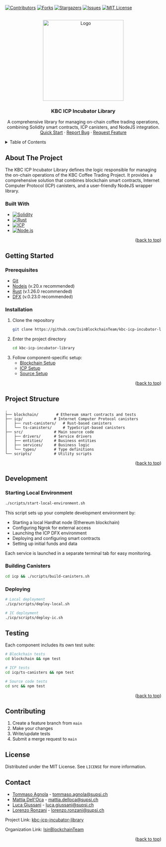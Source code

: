 <a name="readme-top"></a>

<!-- PROJECT SHIELDS -->
[![Contributors][contributors-shield]][contributors-url]
[![Forks][forks-shield]][forks-url]
[![Stargazers][stars-shield]][stars-url]
[![Issues][issues-shield]][issues-url]
[![MIT License][license-shield]][license-url]

<br />
<div align="center">
  <a href="https://github.com/IsinBlockchainTeam/kbc-icp-incubator-library">
    <img src="https://static.wixstatic.com/media/1a060c_163f7da40976483c956987af0c85a035~mv2.png" alt="Logo" width="260">
  </a>
  <h3 align="center">KBC ICP Incubator Library</h3>

  <p align="center">
    A comprehensive library for managing on-chain coffee trading operations, combining Solidity smart contracts, ICP canisters, and NodeJS integration.
    <br />
    <a href="##getting-started">Quick Start</a>
    ·
    <a href="https://gitlab-core.supsi.ch/issues">Report Bug</a>
    ·
    <a href="https://gitlab-core.supsi.ch/issues">Request Feature</a>
  </p>
</div>

<!-- TABLE OF CONTENTS -->
<details>
  <summary>Table of Contents</summary>
  <ol>
    <li>
      <a href="#about-the-project">About The Project</a>
      <ul>
        <li><a href="#built-with">Built With</a></li>
      </ul>
    </li>
    <li>
      <a href="#getting-started">Getting Started</a>
      <ul>
        <li><a href="#prerequisites">Prerequisites</a></li>
        <li><a href="#installation">Installation</a></li>
      </ul>
    </li>
    <li><a href="#project-structure">Project Structure</a></li>
    <li><a href="#development">Development</a></li>
    <li><a href="#testing">Testing</a></li>
    <li><a href="#contributing">Contributing</a></li>
    <li><a href="#license">License</a></li>
    <li><a href="#contact">Contact</a></li>
  </ol>
</details>

## About The Project

The KBC ICP Incubator Library defines the logic responsible for managing the on-chain operations of the KBC Coffee Trading Project. It provides a comprehensive solution that combines blockchain smart contracts, Internet Computer Protocol (ICP) canisters, and a user-friendly NodeJS wrapper library.

### Built With

* [![Solidity][Solidity-shield]][Solidity-url]
* [![Rust][Rust-shield]][Rust-url]
* [![ICP][ICP-shield]][ICP-url]
* [![Node.js][Node.js-shield]][Node.js-url]

<p align="right">(<a href="#readme-top">back to top</a>)</p>

## Getting Started

### Prerequisites

- [Git](https://git-scm.com/)
- [Nodejs](https://nodejs.org/en) (v.20.x recommended)
- [Rust](https://www.rust-lang.org/tools/install) (v.1.26.0 recommended)
- [DFX](https://sdk.dfinity.org/docs/quickstart/local-quickstart.html) (v.0.23.0 recommended)

### Installation

1. Clone the repository
   ```sh
   git clone https://github.com/IsinBlockchainTeam/kbc-icp-incubator-library.git
   ```
2. Enter the project directory
   ```sh
   cd kbc-icp-incubator-library
   ```
3. Follow component-specific setup:
    - [Blockchain Setup](blockchain/README.md)
    - [ICP Setup](icp/README.md)
    - [Source Setup](src/README.md)

<p align="right">(<a href="#readme-top">back to top</a>)</p>

## Project Structure

```
.
├── blockchain/        # Ethereum smart contracts and tests
├── icp/              # Internet Computer Protocol canisters
│   ├── rust-canisters/   # Rust-based canisters
│   └── ts-canisters/     # TypeScript-based canisters
├── src/              # Main source code
│   ├── drivers/      # Service drivers
│   ├── entities/     # Business entities
│   ├── services/     # Business logic
│   └── types/        # Type definitions
└── scripts/          # Utility scripts
```

<p align="right">(<a href="#readme-top">back to top</a>)</p>

## Development

### Starting Local Environment
```sh
./scripts/start-local-environment.sh
```

This script sets up your complete development environment by:
- Starting a local Hardhat node (Ethereum blockchain)
- Configuring Ngrok for external access
- Launching the ICP DFX environment
- Deploying and configuring smart contracts
- Setting up initial funds and data

Each service is launched in a separate terminal tab for easy monitoring.

### Building Canisters
```sh
cd icp && ./scripts/build-canisters.sh
```

### Deploying
```sh
# Local deployment
./icp/scripts/deploy-local.sh

# IC deployment
./icp/scripts/deploy-ic.sh
```

## Testing

Each component includes its own test suite:

```sh
# Blockchain tests
cd blockchain && npm test

# ICP tests
cd icp/ts-canisters && npm test

# Source code tests
cd src && npm test
```

<p align="right">(<a href="#readme-top">back to top</a>)</p>

## Contributing

1. Create a feature branch from `main`
2. Make your changes
3. Write/update tests
4. Submit a merge request to `main`

## License

Distributed under the MIT License. See `LICENSE` for more information.

## Contact

* [Tommaso Agnola](https://www.linkedin.com/in/tommaso-agnola-882146261/) - tommaso.agnola@supsi.ch
* [Mattia Dell'Oca](https://www.linkedin.com/in/mattia-dell-oca-824782214/) - mattia.delloca@supsi.ch
* [Luca Giussani](https://www.linkedin.com/in/luca-giussani-073396115/) - luca.giussani@supsi.ch
* [Lorenzo Ronzani](https://www.linkedin.com/in/lorenzo-ronzani-658311186/) - lorenzo.ronzani@supsi.ch

Project
Link: [kbc-icp-incubator-library](https://github.com/IsinBlockchainTeam/kbc-icp-incubator-library)

Organization Link: [IsinBlockchainTeam](https://github.com/IsinBlockchainTeam)
<p align="right">(<a href="#readme-top">back to top</a>)</p>

<!-- MARKDOWN LINKS & IMAGES -->
[contributors-shield]: https://img.shields.io/github/contributors/IsinBlockchainTeam/kbc-icp-incubator-library.svg?style=github
[contributors-url]: https://github.com/IsinBlockchainTeam/kbc-icp-incubator-library/graphs/contributors
[forks-shield]: https://img.shields.io/github/forks/IsinBlockchainTeam/kbc-icp-incubator-library.svg?style=github
[forks-url]: https://github.com/IsinBlockchainTeam/kbc-icp-incubator-library/network/members
[stars-shield]: https://img.shields.io/github/stars/IsinBlockchainTeam/kbc-icp-incubator-library.svg?style=github
[stars-url]: https://github.com/IsinBlockchainTeam/kbc-icp-incubator-library/stargazers
[issues-shield]: https://img.shields.io/github/issues/IsinBlockchainTeam/kbc-icp-incubator-library.svg?style=github
[issues-url]: https://github.com/IsinBlockchainTeam/kbc-icp-incubator-library/issues
[license-shield]: https://img.shields.io/github/license/IsinBlockchainTeam/kbc-icp-incubator-library.svg?style=github
[license-url]: https://github.com/IsinBlockchainTeam/kbc-icp-incubator-library/blob/main/LICENSE.txt
[Solidity-shield]: https://img.shields.io/badge/Solidity-%23363636.svg?style=github&logo=solidity&logoColor=white
[Solidity-url]: https://docs.soliditylang.org/
[ICP-shield]: https://img.shields.io/badge/ICP-000000?style=github&logo=dfinity&logoColor=white
[ICP-url]: https://internetcomputer.org/
[Node.js-shield]: https://img.shields.io/badge/node.js-6DA55F?style=github&logo=node.js&logoColor=white
[Node.js-url]: https://nodejs.org/
[Rust-shield]: https://img.shields.io/badge/rust-%23000000.svg?style=github&logo=rust&logoColor=white
[Rust-url]: https://www.rust-lang.org/
